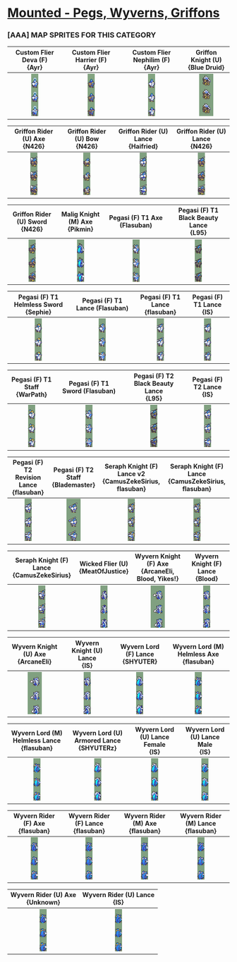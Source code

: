 # [Mounted - Pegs, Wyverns, Griffons](../)

### [AAA] MAP SPRITES FOR THIS CATEGORY


|Custom Flier Deva (F) <br> {Ayr}|Custom Flier Harrier (F) <br> {Ayr}|Custom Flier Nephilim (F) <br> {Ayr}|Griffon Knight (U) <br> {Blue Druid}|
| :---: | :---: | :---: | :---: |
|<img alt="Custom Flier Deva (F) {Ayr}-stand" src="Custom Flier Deva (F) {Ayr}-stand.png" />|<img alt="Custom Flier Harrier (F) {Ayr}-stand" src="Custom Flier Harrier (F) {Ayr}-stand.png" />|<img alt="Custom Flier Nephilim (F) {Ayr}-stand" src="Custom Flier Nephilim (F) {Ayr}-stand.png" />|<img alt="Griffon Knight (U) {Blue Druid}-stand" src="Griffon Knight (U) {Blue Druid}-stand.png" />|


|Griffon Rider (U) Axe <br> {N426}|Griffon Rider (U) Bow <br> {N426}|Griffon Rider (U) Lance <br> {Haifried}|Griffon Rider (U) Lance <br> {N426}|
| :---: | :---: | :---: | :---: |
|<img alt="Griffon Rider (U) Axe {N426}-stand" src="Griffon Rider (U) Axe {N426}-stand.png" />|<img alt="Griffon Rider (U) Bow {N426}-stand" src="Griffon Rider (U) Bow {N426}-stand.png" />|<img alt="Griffon Rider (U) Lance {Haifried}-stand" src="Griffon Rider (U) Lance {Haifried}-stand.png" />|<img alt="Griffon Rider (U) Lance {N426}-stand" src="Griffon Rider (U) Lance {N426}-stand.png" />|


|Griffon Rider (U) Sword <br> {N426}|Malig Knight (M) Axe <br> {Pikmin}|Pegasi (F) T1 Axe (Flasuban) <br> |Pegasi (F) T1 Black Beauty Lance <br> {L95}|
| :---: | :---: | :---: | :---: |
|<img alt="Griffon Rider (U) Sword {N426}-stand" src="Griffon Rider (U) Sword {N426}-stand.png" />|<img alt="Malig Knight (M) Axe {Pikmin}-stand" src="Malig Knight (M) Axe {Pikmin}-stand.png" />|<img alt="Pegasi (F) T1 Axe (Flasuban)-stand" src="Pegasi (F) T1 Axe (Flasuban)-stand.png" />|<img alt="Pegasi (F) T1 Black Beauty Lance {L95}-stand" src="Pegasi (F) T1 Black Beauty Lance {L95}-stand.png" />|


|Pegasi (F) T1 Helmless Sword <br> {Sephie}|Pegasi (F) T1 Lance (Flasuban) <br> |Pegasi (F) T1 Lance <br> {flasuban}|Pegasi (F) T1 Lance <br> {IS}|
| :---: | :---: | :---: | :---: |
|<img alt="Pegasi (F) T1 Helmless Sword {Sephie}-stand" src="Pegasi (F) T1 Helmless Sword {Sephie}-stand.png" />|<img alt="Pegasi (F) T1 Lance (Flasuban)-stand" src="Pegasi (F) T1 Lance (Flasuban)-stand.png" />|<img alt="Pegasi (F) T1 Lance {flasuban}-stand" src="Pegasi (F) T1 Lance {flasuban}-stand.png" />|<img alt="Pegasi (F) T1 Lance {IS}-stand" src="Pegasi (F) T1 Lance {IS}-stand.png" />|


|Pegasi (F) T1 Staff <br> {WarPath}|Pegasi (F) T1 Sword (Flasuban) <br> |Pegasi (F) T2 Black Beauty Lance <br> {L95}|Pegasi (F) T2 Lance <br> {IS}|
| :---: | :---: | :---: | :---: |
|<img alt="Pegasi (F) T1 Staff {WarPath}-stand" src="Pegasi (F) T1 Staff {WarPath}-stand.png" />|<img alt="Pegasi (F) T1 Sword (Flasuban)-stand" src="Pegasi (F) T1 Sword (Flasuban)-stand.png" />|<img alt="Pegasi (F) T2 Black Beauty Lance {L95}-stand" src="Pegasi (F) T2 Black Beauty Lance {L95}-stand.png" />|<img alt="Pegasi (F) T2 Lance {IS}-stand" src="Pegasi (F) T2 Lance {IS}-stand.png" />|


|Pegasi (F) T2 Revision Lance <br> {flasuban}|Pegasi (F) T2 Staff <br> {Blademaster}|Seraph Knight (F) Lance v2 <br> {CamusZekeSirius, flasuban}|Seraph Knight (F) Lance <br> {CamusZekeSirius, flasuban}|
| :---: | :---: | :---: | :---: |
|<img alt="Pegasi (F) T2 Revision Lance {flasuban}-stand" src="Pegasi (F) T2 Revision Lance {flasuban}-stand.png" />|<img alt="Pegasi (F) T2 Staff {Blademaster}-stand" src="Pegasi (F) T2 Staff {Blademaster}-stand.png" />|<img alt="Seraph Knight (F) Lance v2 {CamusZekeSirius, flasuban}-stand" src="Seraph Knight (F) Lance v2 {CamusZekeSirius, flasuban}-stand.png" />|<img alt="Seraph Knight (F) Lance {CamusZekeSirius, flasuban}-stand" src="Seraph Knight (F) Lance {CamusZekeSirius, flasuban}-stand.png" />|


|Seraph Knight (F) Lance <br> {CamusZekeSirius}|Wicked Flier (U) <br> {MeatOfJustice}|Wyvern Knight (F) Axe <br> {ArcaneEli, Blood, Yikes!}|Wyvern Knight (F) Lance <br> {Blood}|
| :---: | :---: | :---: | :---: |
|<img alt="Seraph Knight (F) Lance {CamusZekeSirius}-stand" src="Seraph Knight (F) Lance {CamusZekeSirius}-stand.png" />|<img alt="Wicked Flier (U) {MeatOfJustice}-stand" src="Wicked Flier (U) {MeatOfJustice}-stand.png" />|<img alt="Wyvern Knight (F) Axe {ArcaneEli, Blood, Yikes!}-stand" src="Wyvern Knight (F) Axe {ArcaneEli, Blood, Yikes!}-stand.png" />|<img alt="Wyvern Knight (F) Lance {Blood}-stand" src="Wyvern Knight (F) Lance {Blood}-stand.png" />|


|Wyvern Knight (U) Axe <br> {ArcaneEli}|Wyvern Knight (U) Lance <br> {IS}|Wyvern Lord (F) Lance <br> {SHYUTER}|Wyvern Lord (M) Helmless Axe <br> {flasuban}|
| :---: | :---: | :---: | :---: |
|<img alt="Wyvern Knight (U) Axe {ArcaneEli}-stand" src="Wyvern Knight (U) Axe {ArcaneEli}-stand.png" />|<img alt="Wyvern Knight (U) Lance {IS}-stand" src="Wyvern Knight (U) Lance {IS}-stand.png" />|<img alt="Wyvern Lord (F) Lance {SHYUTER}-stand" src="Wyvern Lord (F) Lance {SHYUTER}-stand.png" />|<img alt="Wyvern Lord (M) Helmless Axe {flasuban}-stand" src="Wyvern Lord (M) Helmless Axe {flasuban}-stand.png" />|


|Wyvern Lord (M) Helmless Lance <br> {flasuban}|Wyvern Lord (U) Armored Lance <br> {SHYUTERz}|Wyvern Lord (U) Lance Female <br> {IS}|Wyvern Lord (U) Lance Male <br> {IS}|
| :---: | :---: | :---: | :---: |
|<img alt="Wyvern Lord (M) Helmless Lance {flasuban}-stand" src="Wyvern Lord (M) Helmless Lance {flasuban}-stand.png" />|<img alt="Wyvern Lord (U) Armored Lance {SHYUTERz}-stand" src="Wyvern Lord (U) Armored Lance {SHYUTERz}-stand.png" />|<img alt="Wyvern Lord (U) Lance Female {IS}-stand" src="Wyvern Lord (U) Lance Female {IS}-stand.png" />|<img alt="Wyvern Lord (U) Lance Male {IS}-stand" src="Wyvern Lord (U) Lance Male {IS}-stand.png" />|


|Wyvern Rider (F) Axe <br> {flasuban}|Wyvern Rider (F) Lance <br> {flasuban}|Wyvern Rider (M) Axe <br> {flasuban}|Wyvern Rider (M) Lance <br> {flasuban}|
| :---: | :---: | :---: | :---: |
|<img alt="Wyvern Rider (F) Axe {flasuban}-stand" src="Wyvern Rider (F) Axe {flasuban}-stand.png" />|<img alt="Wyvern Rider (F) Lance {flasuban}-stand" src="Wyvern Rider (F) Lance {flasuban}-stand.png" />|<img alt="Wyvern Rider (M) Axe {flasuban}-stand" src="Wyvern Rider (M) Axe {flasuban}-stand.png" />|<img alt="Wyvern Rider (M) Lance {flasuban}-stand" src="Wyvern Rider (M) Lance {flasuban}-stand.png" />|


|Wyvern Rider (U) Axe <br> {Unknown}|Wyvern Rider (U) Lance <br> {IS}|
| :---: | :---: |
|<img alt="Wyvern Rider (U) Axe {Unknown}-stand" src="Wyvern Rider (U) Axe {Unknown}-stand.png" />|<img alt="Wyvern Rider (U) Lance {IS}-stand" src="Wyvern Rider (U) Lance {IS}-stand.png" />|


